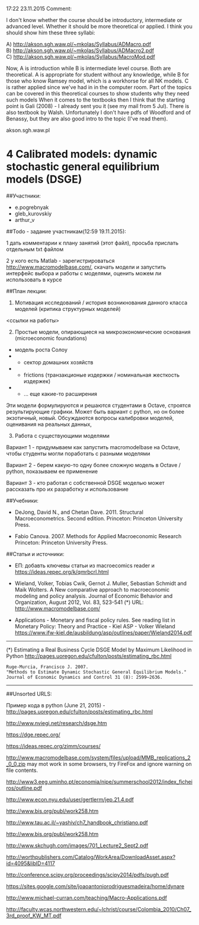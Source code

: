 17:22 23.11.2015 Comment:

I don't know whether the course should be introductory, intermediate or advanced level. Whether it should be more theoretical or applied. I think you should show him these three syllabi: 

A) <http://akson.sgh.waw.pl/~mkolas/Syllabus/ADMacro.pdf>  
B) <http://akson.sgh.waw.pl/~mkolas/Syllabus/ADMacro2.pdf>  
C) <http://akson.sgh.waw.pl/~mkolas/Syllabus/MacroMod.pdf>

Now, A is introduction while B is intermediate level course. Both are theoretical. A is appropriate for student without any knowledge, while B for those who know Ramsey model, which is a workhorse for all NK models. C is rather applied since we've had in in the computer room. Part of the topics can be covered in this theoretical courses to show students why they need such models 
When it comes to the textbooks then I think that the starting point is Gali (2008) - I already sent you it (see my mail from 5 Jul). There is also textbook by Walsh. Unfortunately I don't have pdfs of Woodford and of Benassy, but they are also good intro to the topic (I've read them).

akson.sgh.waw.pl


4 Calibrated models: dynamic stochastic general equilibrium models (DSGE)
=========================================================================

##Участники:
-  e.pogrebnyak
-  gleb_kurovskiy
-  arthur_v

##Todo - задание участникам(12:59 19.11.2015):

1 дать комментарии к плану занятий (этот файл), просьба прислать отдельным txt файлом

2 у кого есть Matlab - зарегистрироваться http://www.macromodelbase.com/, скачать модели и запустить интерфейс 
  выбора и работы с моделями, оценить можем ли использовать в курсе


##План лекции:


1. Мотивация исследований / история возникнования данного класса моделей (критика структурных моделей)

  <ссылки на работы>

2. Простые модели, опирающиеся на микроэкономические основания (microeconomic foundations)

  - модель роста Солоу
  - + сектор домашних хозяйств 
  - + frictions (транзакционые издержки / номинальная жесткость издержек)
  - + ... еще какие-то расширения

  Эти модели формулируются и решаются студентами в Octave, строятся результирующие графики. 
  Может быть вариант с python, но он более экзотичный, новый. 
  Обсуждаются вопросы калибровки моделей, оценивания на реальных данных, 

3. Работа с существующими моделями

Вариант 1 - придумываем как запустить macromodelbase на Octave, чтобы студенты могли поработать с разными моделями

Вариант 2 - берем какую-то одну более сложную модель в Octave / python, показываем ее применение 

Вариант 3 - кто работал с собственной DSGE моделью может рассказать про их разработку и использование



##Учебники:

-   DeJong, David N., and Chetan Dave. 2011.
    Structural Macroeconometrics. Second edition.
    Princeton: Princeton University Press.

-   Fabio Canova. 2007. Methods for Applied Macroeconomic Research
    Princeton: Princeton University Press.

   
##Статьи и источники:

-   ЕП: добавть ключевы статьи из macroecomics reader и https://ideas.repec.org/k/qmrbcrl.html

-   Wieland, Volker,  Tobias Cwik, Gernot J. Muller, Sebastian Schmidt and Maik Wolters. A New comparative approach 
    to macroeconomic modeling and policy analysis. Journal of Economic Behavior and Organization, August 2012, 
    Vol. 83, 523-541 
(*) URL: http://www.macromodelbase.com/

-   Applications -  Monetary and fiscal policy rules.  See reading list in 
    Monetary Policy: Theory and Practice - Kiel ASP - Volker Wieland 
    https://www.ifw-kiel.de/ausbildung/asp/outlines/paper/Wieland2014.pdf

---------------------------------------------------------------------------------

(*) Estimating a Real Business Cycle DSGE Model by Maximum Likelihood in Python
    http://pages.uoregon.edu/cfulton/posts/estimating_rbc.html


    Ruge-Murcia, Francisco J. 2007.
    "Methods to Estimate Dynamic Stochastic General Equilibrium Models."
    Journal of Economic Dynamics and Control 31 (8): 2599–2636.

---------------------------------------------------------------------------------

##Unsorted URLS:

Пример кода в python (June 21, 2015) - http://pages.uoregon.edu/cfulton/posts/estimating_rbc.html

http://www.nviegi.net/research/dsge.htm

https://dge.repec.org/

https://ideas.repec.org/zimm/courses/

<http://www.macromodelbase.com/system/files/upload/MMB_replications_2_0_0.zip> may mot work in 
some browsers, try FireFox and ignore warning on file contents.

http://www3.eeg.uminho.pt/economia/nipe/summerschool2012/index_ficheiros/outline.pdf

http://www.econ.nyu.edu/user/gertlerm/jep.21.4.pdf

http://www.bis.org/publ/work258.htm

http://www.tau.ac.il/~yashiv/ch7_handbook_christiano.pdf

http://www.bis.org/publ/work258.htm

http://www.skchugh.com/images/701_Lecture2_Sept2.pdf

http://worthpublishers.com/Catalog/WorkArea/DownloadAsset.aspx?id=4095&libID=4117

http://conference.scipy.org/proceedings/scipy2014/pdfs/pugh.pdf

https://sites.google.com/site/joaoantoniorodriguesmadeira/home/dynare

http://www.michael-curran.com/teaching/Macro-Applications.pdf

http://faculty.wcas.northwestern.edu/~lchrist/course/Colombia_2010/Ch07_3rd_proof_KW_MT.pdf
